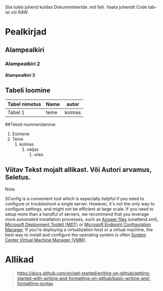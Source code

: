 Siia tuleb juhend kuidas Dokumenteerida .md faili.
Vaata juhendit Code tab-ist või RAW

# Pealkirjad
## Alampealkiri
### Alampealkiri 2
#### Alampealkiri 3


## Tabeli loomine
| Tabel nimetus                                   | Name                           | autor  |
|-------------------------------------------------|--------------------------------|--------|
| Tabel 1                                         | teine                          | kolmas |

##Teksti nummerdamine:
1. Esimene
1. Teine
    1. kolmas
         1. neljas
             1. viies


## Viitav Tekst mojalt allikast. Või Autori arvamus, Seletus.
> [!NOTE]
> SConfig is a convenient tool which is especially helpful if you need to configure or troubleshoot a single server. However, it's not the only way to configure settings, and might not be efficient at large scale. If you need to setup more than a handful of servers, we recommend that you leverage more automated installation processes, such as [Answer files](/windows-hardware/customize/desktop/wsim/answer-files-overview) (unattend.xml), [Microsoft Deployment Toolkit (MDT)](/mem/configmgr/mdt) or [Microsoft Endpoint Configuration Manager](/mem/configmgr/). If you're deploying a virtualization host or a virtual machine, the best way to install and configure the operating system is often [System Center Virtual Machine Manager (VMM)](/system-center/vmm).



# Allikad
> https://docs.github.com/en/get-started/writing-on-github/getting-started-with-writing-and-formatting-on-github/basic-writing-and-formatting-syntax
